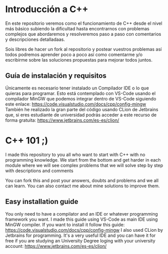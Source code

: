 # Introducción a C++ 
En este repositorio veremos como el funcionamiento de C++ desde el nivel más básico subiendo la dificultad hasta encontrarnos con problemas complejos que abordaremos y resolveremos paso a paso con comentarios y descripciones detalladaas.

Sois libres de hacer un fork al repositorio y postear vuestros problemas así todos podremos aprender poco a poco así como comentarme y/o escribirme sobre las soluciones propuestas para mejorar todos juntos.

## Guía de instalación y requisitos
Únicamente es necesario tener instalado un Compilador IDE o lo que quieras para programar. Esto está contemplado con VS-Code usando el compilador MinGW que podemos integrar dentro de VS-Code siguiendo este enlace:
https://code.visualstudio.com/docs/cpp/config-mingw
También he realizado la gran parte del código usando CLion de Jetbrains que, si eres estudiante de universidad podrás acceder a este recurso de forma gratuita:
https://www.jetbrains.com/es-es/clion/

# C++ 101 ;)
I made this repository to you all who want to start with C++ with no programming knowledge. We start from the bottom and get harder in each module where we will see complex problems that we will solve step by step with descriptions and comments

You can fork this and post your answers, doubts and problems and we all can learn. You can also contact me about mine solutions to improve them.

## Easy installation guide
You only need to have a compilator and an IDE or whatever programming framework you want. I made this guide using VS-Code as main IDE using MinGW compiler. If you want to install it follow this guide:
https://code.visualstudio.com/docs/cpp/config-mingw
I also used CLion by Jetbrains for programming. It's a very useful IDE and you can have it for free if you are studying an University Degree loging with your university account:
https://www.jetbrains.com/es-es/clion/
